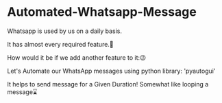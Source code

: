 # Automated-Whatsapp-Message
Whatsapp is used by us on a daily basis.

It has almost every required feature.🤔

How would it be if we add another feature to it:😉


Let's Automate our WhatsApp messages using python library: 'pyautogui'

It helps to send message for a Given Duration!
Somewhat like looping a message⌛
